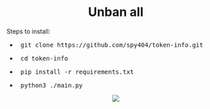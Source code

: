 <h1 align="center">
  Unban all
</h1>

Steps to install:
- <pre> git clone https://github.com/spy404/token-info.git </pre>
- <pre> cd token-info </pre>
- <pre> pip install -r requirements.txt </pre>
- <pre> python3 ./main.py </pre>

<div align="center">
  <a href="https://github.com/spy404/">
    <img src="http://ForTheBadge.com/images/badges/made-with-python.svg" />
  </a>
</div>
